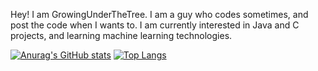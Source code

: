 Hey! I am GrowingUnderTheTree. I am a guy who codes sometimes, and post the code when I wants to.
I am currently interested in Java and C projects, and learning machine learning technologies.

[![Anurag's GitHub stats](https://github-readme-stats.vercel.app/api?username=GrowingUnderTheTree)](https://github.com/anuraghazra/github-readme-stats)
[![Top Langs](https://github-readme-stats.vercel.app/api/top-langs/?username=GrowingUnderTheTree&layout=compact)](https://github.com/anuraghazra/github-readme-stats)

